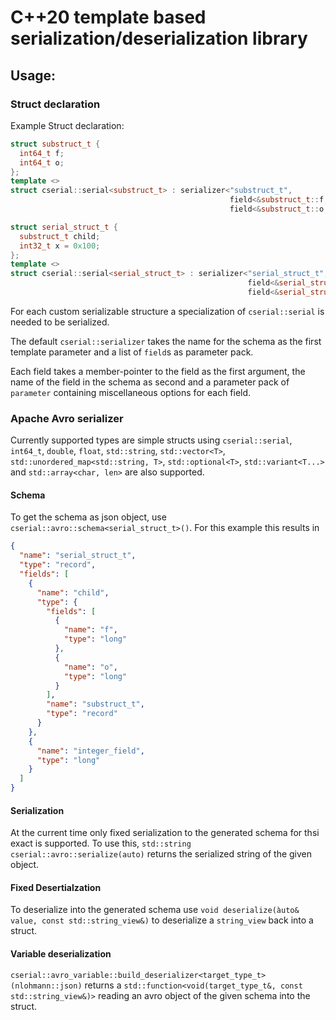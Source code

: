 # C++20 template based serialization/deserialization library

## Usage:

### Struct declaration

Example Struct declaration:
```C++
struct substruct_t {
  int64_t f;
  int64_t o;
};
template <>
struct cserial::serial<substruct_t> : serializer<"substruct_t",                                                      //
                                                 field<&substruct_t::f, "f", parameter<cserial::default_value, 42>>, //
                                                 field<&substruct_t::o, "o">> {};

struct serial_struct_t {
  substruct_t child;
  int32_t x = 0x100;
};
template <>
struct cserial::serial<serial_struct_t> : serializer<"serial_struct_t",                       //
                                                     field<&serial_struct_t::child, "child">, //
                                                     field<&serial_struct_t::x, "integer_field">> {};
```

For each custom serializable structure a specialization of `cserial::serial` is needed to be serialized.

The default `cserial::serializer` takes the name for the schema as the first template parameter and a list of `field`s as parameter pack.

Each field takes a member-pointer to the field as the first argument, the name of the field in the schema as second and a parameter pack of `parameter` containing miscellaneous options for each field.

### Apache Avro serializer

Currently supported types are simple structs using `cserial::serial`, `int64_t`, `double`, `float`, `std::string`, `std::vector<T>`, `std::unordered_map<std::string, T>`, `std::optional<T>`, `std::variant<T...>` and `std::array<char, len>` are also supported.

#### Schema

To get the schema as json object, use `cserial::avro::schema<serial_struct_t>()`. For this example this results in

```Json
{
  "name": "serial_struct_t",
  "type": "record",
  "fields": [
    {
      "name": "child",
      "type": {
        "fields": [
          {
            "name": "f",
            "type": "long"
          },
          {
            "name": "o",
            "type": "long"
          }
        ],
        "name": "substruct_t",
        "type": "record"
      }
    },
    {
      "name": "integer_field",
      "type": "long"
    }
  ]
}
```

#### Serialization

At the current time only fixed serialization to the generated schema for thsi exact is supported.
To use this, `std::string cserial::avro::serialize(auto)` returns the serialized string of the given object.

#### Fixed Desertialzation

To deserialize into the generated schema use `void deserialize(àuto& value, const std::string_view&)` to deserialize a `string_view` back into a struct.

#### Variable deserialization

`cserial::avro_variable::build_deserializer<target_type_t>(nlohmann::json)` returns a `std::function<void(target_type_t&, const std::string_view&)>` reading an avro object of the given schema into the struct.
